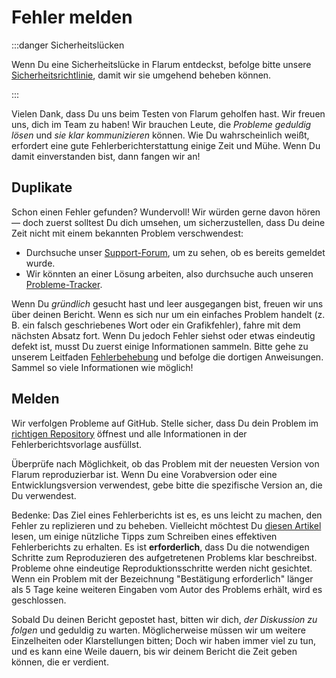 # Fehler melden

:::danger Sicherheitslücken

Wenn Du eine Sicherheitslücke in Flarum entdeckst, befolge bitte unsere [Sicherheitsrichtlinie](https://github.com/flarum/core/security/policy), damit wir sie umgehend beheben können.

:::

Vielen Dank, dass Du uns beim Testen von Flarum geholfen hast. Wir freuen uns, dich im Team zu haben! Wir brauchen Leute, die *Probleme geduldig lösen* und *sie klar kommunizieren* können. Wie Du wahrscheinlich weißt, erfordert eine gute Fehlerberichterstattung einige Zeit und Mühe. Wenn Du damit einverstanden bist, dann fangen wir an!

## Duplikate

Schon einen Fehler gefunden? Wundervoll! Wir würden gerne davon hören &mdash; doch zuerst solltest Du dich umsehen, um sicherzustellen, dass Du deine Zeit nicht mit einem bekannten Problem verschwendest:

- Durchsuche unser [Support-Forum](https://discuss.flarum.org/t/support), um zu sehen, ob es bereits gemeldet wurde.
- Wir könnten an einer Lösung arbeiten, also durchsuche auch unseren [Probleme-Tracker](https://github.com/flarum/core/issues).

Wenn Du *gründlich* gesucht hast und leer ausgegangen bist, freuen wir uns über deinen Bericht. Wenn es sich nur um ein einfaches Problem handelt (z. B. ein falsch geschriebenes Wort oder ein Grafikfehler), fahre mit dem nächsten Absatz fort. Wenn Du jedoch Fehler siehst oder etwas eindeutig defekt ist, musst Du zuerst einige Informationen sammeln. Bitte gehe zu unserem Leitfaden [Fehlerbehebung](troubleshoot.md) und befolge die dortigen Anweisungen. Sammel so viele Informationen wie möglich!

## Melden

Wir verfolgen Probleme auf GitHub. Stelle sicher, dass Du dein Problem im [richtigen Repository](https://github.com/flarum) öffnest und alle Informationen in der Fehlerberichtsvorlage ausfüllst.

Überprüfe nach Möglichkeit, ob das Problem mit der neuesten Version von Flarum reproduzierbar ist. Wenn Du eine Vorabversion oder eine Entwicklungsversion verwendest, gebe bitte die spezifische Version an, die Du verwendest.

Bedenke: Das Ziel eines Fehlerberichts ist es, es uns leicht zu machen, den Fehler zu replizieren und zu beheben. Vielleicht möchtest Du [diesen Artikel](https://www.chiark.greenend.org.uk/~sgtatham/bugs.html) lesen, um einige nützliche Tipps zum Schreiben eines effektiven Fehlerberichts zu erhalten. Es ist **erforderlich**, dass Du die notwendigen Schritte zum Reproduzieren des aufgetretenen Problems klar beschreibst. Probleme ohne eindeutige Reproduktionsschritte werden nicht gesichtet. Wenn ein Problem mit der Bezeichnung "Bestätigung erforderlich" länger als 5 Tage keine weiteren Eingaben vom Autor des Problems erhält, wird es geschlossen.

Sobald Du deinen Bericht gepostet hast, bitten wir dich, *der Diskussion zu folgen* und geduldig zu warten. Möglicherweise müssen wir um weitere Einzelheiten oder Klarstellungen bitten; Doch wir haben immer viel zu tun, und es kann eine Weile dauern, bis wir deinem Bericht die Zeit geben können, die er verdient.
